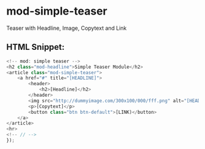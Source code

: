 mod-simple-teaser
=================

Teaser with Headline, Image, Copytext and Link


## HTML Snippet:

```JavaScript
<!-- mod: simple teaser -->
<h2 class="mod-headline">Simple Teaser Module</h2>
<article class="mod-simple-teaser">
	<a href="#" title="[HEADLINE]">
		<header>
			<h2>[Headline]</h2>
		</header>
		<img src="http://dummyimage.com/300x100/000/fff.png" alt="[HEADLINE]" />
		<p>[Copytext]</p>
		<button class="btn btn-default">[LINK)</button>
	</a>
</article>
<hr>
<!-- // -->
});
```
